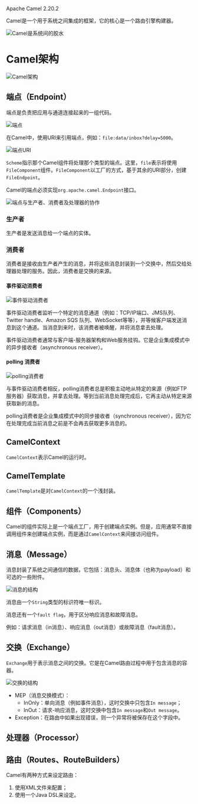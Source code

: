 Apache Camel 2.20.2

Camel是一个用于系统之间集成的框架，它的核心是一个路由引擎构建器。

![Camel是系统间的胶水](resources/Camel/Camel是系统间的胶水.png)

# Camel架构

![Camel架构](resources/Camel/Camel架构.png)

## 端点（Endpoint）

端点是负责把应用与通道连接起来的一组代码。

![端点](resources/Camel/端点.png)

在Camel中，使用URI来引用端点，例如：`file:data/inbox?delay=5000`。

![端点URI](resources/Camel/端点URI.png)

`Scheme`指示那个Camel组件将处理那个类型的端点。这里，`file`表示将使用`FileComponent`组件。`FileComponent`以工厂的方式，基于其余的URI部分，创建`FileEndpoint`。

Camel的端点必须实现`org.apache.camel.Endpoint`接口。

![端点与生产者、消费者及处理器的协作](resources/Camel/端点与生产者、消费者及处理器的协作.png)

### 生产者

生产者是发送消息给一个端点的实体。

### 消费者

消费者是接收由生产者产生的消息，并将这些消息封装到一个交换中，然后交给处理器处理的服务。因此，消费者是交换的来源。

#### 事件驱动消费者

![事件驱动消费者](resources/Camel/事件驱动消费者.png)

事件驱动消费者监听一个特定的消息通道（例如：TCP/IP端口、JMS队列、Twitter handle、Amazon SQS 队列、WebSocket等等），并等候客户端发送消息到这个通道。当消息到来时，该消费者被唤醒，并将消息拿去处理。

事件驱动消费者通常与客户端-服务器架构和Web服务挂钩。它是企业集成模式中的异步接收者（asynchronous receiver）。

#### polling 消费者

![polling消费者](resources/Camel/polling消费者.png)

与事件驱动消费者相反，polling消费者总是积极主动地从特定的来源（例如FTP服务器）获取消息，并拿去处理。等到当前消息处理完成后，它再主动从特定来源获取新的消息。

polling消费者是企业集成模式中的同步接收者（synchronous receiver），因为它在处理完成当前消息之前是不会再去获取更多消息的。

## CamelContext

`CamelContext`表示Camel的运行时。

## CamelTemplate

`CamelTemplate`是对`CamelContext`的一个浅封装。

## 组件（Components）

Camel的组件实际上是一个端点工厂，用于创建端点实例。但是，应用通常不直接调用组件来创建端点实例，而是通过`CamelContext`来间接访问组件。

## 消息（Message）

消息封装了系统之间通信的数据，它包括：消息头、消息体（也称为payload）和可选的一些附件。

![消息的结构](resources/Camel/消息的结构.png)

消息由一个`String`类型的标识符唯一标识。

消息还有一个`fault flag`，用于区分响应消息和故障消息。

例如：请求消息（in消息）、响应消息（out消息）或故障消息（fault消息）。

## 交换（Exchange）

`Exchange`用于表示消息之间的交换。它是在Camel路由过程中用于包含消息的容器。

![交换的结构](resources/Camel/交换的结构.png)

+ MEP（消息交换模式）：
  - InOnly：单向消息（例如事件消息），这时交换中只包含`In message`；
  - InOut：请求-响应消息，这时交换中包含`In message`和`Out message`。
+ Exception：在路由中如果出现错误，则一个异常将被保存在这个字段中。



## 处理器（Processor）

## 路由（Routes、RouteBuilders）

Camel有两种方式来设定路由：

1. 使用XML文件来配置；
2. 使用一个Java DSL来设定。


